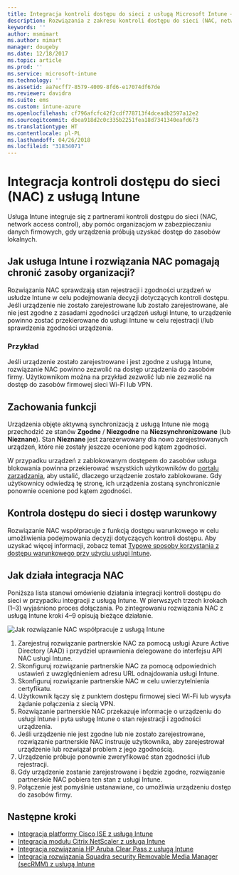 ```yaml
---
title: Integracja kontroli dostępu do sieci z usługą Microsoft Intune — Azure | Microsoft Docs
description: Rozwiązania z zakresu kontroli dostępu do sieci (NAC, network access control) sprawdzają rejestrację i zgodność urządzeń w usłudze Intune. Rozwiązanie NAC obejmuje niektóre zachowania i współpracuje z dostępem warunkowym. Zobacz kroki umożliwiające rejestrację i uzyskaj listę rozwiązań partnerskich.
keywords: ''
author: msmimart
ms.author: mimart
manager: dougeby
ms.date: 12/18/2017
ms.topic: article
ms.prod: ''
ms.service: microsoft-intune
ms.technology: ''
ms.assetid: aa7ecff7-8579-4009-8fd6-e17074df67de
ms.reviewer: davidra
ms.suite: ems
ms.custom: intune-azure
ms.openlocfilehash: cf796afcfc42f2cdf778713f4dceadb2597a12e2
ms.sourcegitcommit: dbea918d2c0c335b2251fea18d7341340eafd673
ms.translationtype: HT
ms.contentlocale: pl-PL
ms.lasthandoff: 04/26/2018
ms.locfileid: "31834071"
---
```

# <a name="network-access-control-nac-integration-with-intune"></a>Integracja kontroli dostępu do sieci (NAC) z usługą Intune

Usługa Intune integruje się z partnerami kontroli dostępu do sieci (NAC, network access control), aby pomóc organizacjom w zabezpieczaniu danych firmowych, gdy urządzenia próbują uzyskać dostęp do zasobów lokalnych.

## <a name="how-do-intune-and-nac-solutions-help-protect-your-organization-resources"></a>Jak usługa Intune i rozwiązania NAC pomagają chronić zasoby organizacji?

Rozwiązania NAC sprawdzają stan rejestracji i zgodności urządzeń w usłudze Intune w celu podejmowania decyzji dotyczących kontroli dostępu. Jeśli urządzenie nie zostało zarejestrowane lub zostało zarejestrowane, ale nie jest zgodne z zasadami zgodności urządzeń usługi Intune, to urządzenie powinno zostać przekierowane do usługi Intune w celu rejestracji i/lub sprawdzenia zgodności urządzenia.

### <a name="example"></a>Przykład

Jeśli urządzenie zostało zarejestrowane i jest zgodne z usługą Intune, rozwiązanie NAC powinno zezwolić na dostęp urządzenia do zasobów firmy. Użytkownikom można na przykład zezwolić lub nie zezwolić na dostęp do zasobów firmowej sieci Wi-Fi lub VPN.

## <a name="feature-behaviors"></a>Zachowania funkcji

Urządzenia objęte aktywną synchronizacją z usługą Intune nie mogą przechodzić ze stanów **Zgodne** / **Niezgodne** na **Niezsynchronizowane** (lub **Nieznane**). Stan **Nieznane** jest zarezerwowany dla nowo zarejestrowanych urządzeń, które nie zostały jeszcze ocenione pod kątem zgodności.

W przypadku urządzeń z zablokowanym dostępem do zasobów usługa blokowania powinna przekierować wszystkich użytkowników do [portalu zarządzania](https://portal.manage.microsoft.com), aby ustalić, dlaczego urządzenie zostało zablokowane.  Gdy użytkownicy odwiedzą tę stronę, ich urządzenia zostaną synchronicznie ponownie ocenione pod kątem zgodności.

## <a name="nac-and-conditional-access"></a>Kontrola dostępu do sieci i dostęp warunkowy

Rozwiązanie NAC współpracuje z funkcją dostępu warunkowego w celu umożliwienia podejmowania decyzji dotyczących kontroli dostępu. Aby uzyskać więcej informacji, zobacz temat [Typowe sposoby korzystania z dostępu warunkowego przy użyciu usługi Intune](conditional-access-intune-common-ways-use.md).

## <a name="how-the-nac-integration-works"></a>Jak działa integracja NAC

Poniższa lista stanowi omówienie działania integracji kontroli dostępu do sieci w przypadku integracji z usługą Intune. W pierwszych trzech krokach (1–3) wyjaśniono proces dołączania. Po zintegrowaniu rozwiązania NAC z usługą Intune kroki 4–9 opisują bieżące działanie.

![Jak rozwiązanie NAC współpracuje z usługą Intune](./media/ca-intune-common-ways-2.png)

1. Zarejestruj rozwiązanie partnerskie NAC za pomocą usługi Azure Active Directory (AAD) i przydziel uprawnienia delegowane do interfejsu API NAC usługi Intune.
2. Skonfiguruj rozwiązanie partnerskie NAC za pomocą odpowiednich ustawień z uwzględnieniem adresu URL odnajdowania usługi Intune.
3. Skonfiguruj rozwiązanie partnerskie NAC w celu uwierzytelnienia certyfikatu.
4. Użytkownik łączy się z punktem dostępu firmowej sieci Wi-Fi lub wysyła żądanie połączenia z siecią VPN.
5. Rozwiązanie partnerskie NAC przekazuje informacje o urządzeniu do usługi Intune i pyta usługę Intune o stan rejestracji i zgodności urządzenia.
6. Jeśli urządzenie nie jest zgodne lub nie zostało zarejestrowane, rozwiązanie partnerskie NAC instruuje użytkownika, aby zarejestrował urządzenie lub rozwiązał problem z jego zgodnością.
7. Urządzenie próbuje ponownie zweryfikować stan zgodności i/lub rejestracji.
8. Gdy urządzenie zostanie zarejestrowane i będzie zgodne, rozwiązanie partnerskie NAC pobiera ten stan z usługi Intune.
9. Połączenie jest pomyślnie ustanawiane, co umożliwia urządzeniu dostęp do zasobów firmy.

## <a name="next-steps"></a>Następne kroki

- [Integracja platformy Cisco ISE z usługą Intune](http://www.cisco.com/c/en/us/td/docs/security/ise/2-1/admin_guide/b_ise_admin_guide_21/b_ise_admin_guide_20_chapter_01000.html)
- [Integracja modułu Citrix NetScaler z usługą Intune](http://docs.citrix.com/en-us/netscaler-gateway/12/microsoft-intune-integration/configuring-network-access-control-device-check-for-netscaler-gateway-virtual-server-for-single-factor-authentication-deployment.html)
- [Integracja rozwiązania HP Aruba Clear Pass z usługą Intune](https://support.arubanetworks.com/Documentation/tabid/77/DMXModule/512/Command/Core_Download/Default.aspx?EntryId=23757)
- [Integracja rozwiązania Squadra security Removable Media Manager (secRMM) z usługą Intune](http://www.squadratechnologies.com/StaticContent/ProductDownload/secRMM/9.9.0.0/secRMMIntuneAccessControlSetupGuide.pdf)